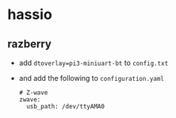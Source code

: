 # hassio

## razberry

- add `dtoverlay=pi3-miniuart-bt` to `config.txt`

- and add the following to `configuration.yaml`
  ```
  # Z-wave
  zwave:
    usb_path: /dev/ttyAMA0
  ```
